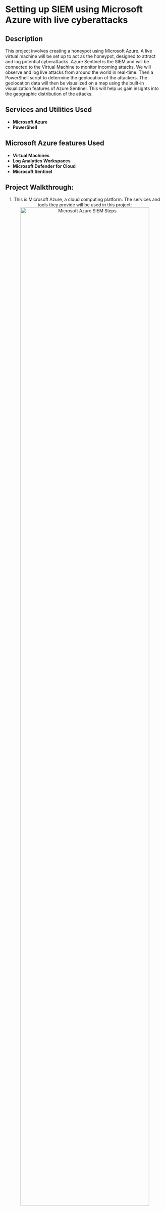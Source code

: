 <h1>Setting up SIEM using Microsoft Azure with live cyberattacks</h1>

<h2>Description</h2>
This project involves creating a honeypot using Microsoft Azure. A live virtual machine will be set up to act as the honeypot, designed to attract and log potential cyberattacks. Azure Sentinel is the SIEM and will be connected to the Virtual Machine to monitor incoming attacks. We will observe and log live attacks from around the world in real-time. Then a PowerShell script to determine the geolocation of the attackers. The geolocation data will then be visualized on a map using the built-in visualization features of Azure Sentinel. This will help us gain insights into the geographic distribution of the attacks.
<br />

<h2>Services and Utilities Used</h2>

- <b>Microsoft Azure</b>
- <b>PowerShell</b> 

<h2>Microsoft Azure features Used </h2>

- <b>Virtual Machines</b> 
- <b>Log Analytics Workspaces</b>
- <b>Microsoft Defender for Cloud</b>
- <b>Microsoft Sentinel</b>

<h2>Project Walkthrough:</h2>

<p align="center">
1. This is Microsoft Azure, a cloud computing platform. The services and tools they provide will be used in this project:  <br/>
<img src="https://imgur.com/2wDKDy8.png" height="90%" width="90%" alt="Microsoft Azure SIEM Steps"/>
<br />
<br />
2. First create a new Virtual Machine:  <br/>
<img src="https://imgur.com/kbRTMnH.png" height="80%" width="80%" alt="Microsoft Azure SIEM Steps"/>
<br />
<br />
3. This is the Virtual Machine that will be exposed to the internet, people from other countries will try to attack it:  <br/>
<img src="https://imgur.com/mfxDz23.png" height="80%" width="80%" alt="Microsoft Azure SIEM Steps"/>
<br />
<br />
4. In the networking settings a new rule is added to make it so that everything is allowed into the vm:  <br/>
<img src="https://imgur.com/SzRxnog.png" height="80%" width="80%" alt="Microsoft Azure SIEM Steps"/>
<br />
<br />
5. Now create the Virtual Machine:  <br/>
<img src="https://imgur.com/NduSwtw.png" height="80%" width="80%" alt="Microsoft Azure SIEM Steps"/>
<br />
<br />
6. It is now deploying:  <br/>
<img src="https://imgur.com/3vuvDuk.png" height="80%" width="80%" alt="Microsoft Azure SIEM Steps"/>
<br />
<br />
7. Next we need to make a Log Analytics workspace:  <br/>
<img src="https://imgur.com/eNrE8IY.png" height="80%" width="80%" alt="Microsoft Azure SIEM Steps"/>
<br />
<br />
8. This is used for taking in and storing logs from the virtual machine:  <br/>
<img src="https://imgur.com/LzJf6qh.png" height="80%" width="80%" alt="Microsoft Azure SIEM Steps"/>
<br />
<br />
9. It is now deploying: <br/>
<img src="https://imgur.com/oJIfLBI.png" height="80%" width="80%" alt="Microsoft Azure SIEM Steps"/>
<br />
<br />
10. Now go to Microsoft Defender for cloud on Azure, this is what will enable the ability to gather logs from the Virtual Machine to the Log Analytics workspace:  <br/>
<img src="https://imgur.com/b592qp8.png" height="80%" width="80%" alt="Microsoft Azure SIEM Steps"/>
<br />
<br />
11. Kept everything on except for SQL servers since they won't be in use:  <br/>
<img src="https://imgur.com/5WBFaf2.png" height="80%" width="80%" alt="Microsoft Azure SIEM Steps"/>
<br />
<br />
12. Under Data Collection, select All Events:  <br/>
<img src="https://imgur.com/vK55aSE.png" height="80%" width="80%" alt="Microsoft Azure SIEM Steps"/>
<br />
<br />
13. In Log Analytics workspace, navigate to our Virtual Machine:  <br/>
<img src="https://imgur.com/9Co1FNX.png" height="80%" width="80%" alt="Microsoft Azure SIEM Steps"/>
<br />
<br />
14. Click connect to connect the Log Analytics workspace and our Virtual Machine:  <br/>
<img src="https://imgur.com/L7awxCF.png" height="80%" width="80%" alt="Microsoft Azure SIEM Steps"/>
<br />
<br />
15. Now we go to Azure Sentinel, which is the SIEM that will be used to visualise the data of the attack :  <br/>
<img src="https://imgur.com/Qx4Uods.png" height="80%" width="80%" alt="Microsoft Azure SIEM Steps"/>
<br />
<br />
16. Select the Workspace that we've connected to the Virtual Machine:  <br/>
<img src="https://imgur.com/wEnFBK2.png" height="80%" width="80%" alt="Microsoft Azure SIEM Steps"/>
<br />
<br />
17. Now return to the Virtual Machine, and copy the Public IP Address that has been generated:  <br/>
<img src="https://imgur.com/pOhHbbq.png" height="80%" width="80%" alt="Microsoft Azure SIEM Steps"/>
<br />
<br />
18. Enter that IP Address into remote desktop and enter the credentials created when the Virtual Machine was created:  <br/>
<img src="https://imgur.com/abzpyUn.png" height="80%" width="80%" alt="Microsoft Azure SIEM Steps"/>
<br />
<br />
19. Logging in: <br/>
<img src="https://imgur.com/1Gdl4fx.png" height="80%" width="80%" alt="Microsoft Azure SIEM Steps"/>
<br />
<br />
20. Once logged in, go to the Start menu and go to Event Viewer:  <br/>
<img src="https://imgur.com/VL4cnAz.png" height="80%" width="80%" alt="Microsoft Azure SIEM Steps"/>
<br />
<br />
21. These are all security events that have occured on the Virtual Machine, we are going to the be focussing on the login failures:  <br/>
<img src="https://imgur.com/huHQj2R.png" height="80%" width="80%" alt="Microsoft Azure SIEM Steps"/>
<br />
<br />
22. If we tried to ping the Virtual Machine from our normal machine it wont work:  <br/>
<img src="https://imgur.com/pD1gnRF.png" height="80%" width="80%" alt="Microsoft Azure SIEM Steps"/>
<br />
<br />
23. Open Windows Defender Firewall and turn off the firewall completely:  <br/>
<img src="https://imgur.com/aALpzPN.png" height="80%" width="80%" alt="Microsoft Azure SIEM Steps"/>
<br />
<br />
24. Now the ping from our own machine should work, this means the Virtual Machine is exposed:  <br/>
<img src="https://imgur.com/fefiI5O.png" height="80%" width="80%" alt="Microsoft Azure SIEM Steps"/>
<br />
<br />
25. This script grabs the IP address of people who failed to log in from the Event Viewer logs and gets the geodata, creating a log file:  <br/>
<img src="https://imgur.com/i5BCMZ0.png" height="80%" width="80%" alt="Microsoft Azure SIEM Steps"/>
<br />
<br />
26. The script is opened in powershell:  <br/>
<img src="https://imgur.com/CdsMWGx.png" height="80%" width="80%" alt="Microsoft Azure SIEM Steps"/>
<br />
<br />
27. This website is used track the details of the attacks, for example, country, state, city, latitude and longitude. Once an API key is generated enter it into the script in Powershell:  <br/>
<img src="https://imgur.com/J5Z7EvT.png" height="80%" width="80%" alt="Microsoft Azure SIEM Steps"/>
<br />
<br />
28. When the script is run, the failed login attempts will be displayed as the output: <br/>
<img src="https://imgur.com/vtcgHlh.png" height="80%" width="80%" alt="Microsoft Azure SIEM Steps"/>
<br />
<br />
29. This file failed_rdp has sample data to train Analytics Workspace with the bottom three being real attempts from myself:  <br/>
<img src="https://imgur.com/cOWMmg4.png" height="80%" width="80%" alt="Microsoft Azure SIEM Steps"/>
<br />
<br />
30. Create the same file with the same contents on your own machine:  <br/>
<img src="https://imgur.com/Vj8Vx38.png" height="80%" width="80%" alt="Microsoft Azure SIEM Steps"/>
<br />
<br />
31. Now we are going to create a custom log with the file to be able to bring the geodata into our Workspace:  <br/>
<img src="https://imgur.com/t0DADMq.png" height="80%" width="80%" alt="Microsoft Azure SIEM Steps"/>
<br />
<br />
32. Add the failed_rdp.log as a sample:  <br/>
<img src="https://imgur.com/A5DLtDk.png" height="80%" width="80%" alt="Microsoft Azure SIEM Steps"/>
<br />
<br />
33. Enter the path of the file within the Virtual Machine:  <br/>
<img src="https://imgur.com/7Nfma5r.png" height="80%" width="80%" alt="Microsoft Azure SIEM Steps"/>
<br />
<br />
34. It has been created and now all the events are being displayed:  <br/>
<img src="https://imgur.com/NR9ERaU.png" height="80%" width="80%" alt="Microsoft Azure SIEM Steps"/>
<br />
<br />
35. All of the data from the sample log as well as our three failed attempted are being displayed:  <br/>
<img src="https://imgur.com/QI0COQP.png" height="80%" width="80%" alt="Microsoft Azure SIEM Steps"/>
<br />
<br />
36. With this script the data will be displayed with several fields that show the data of each event:  <br/>
<img src="https://imgur.com/R0Idxz0.png" height="80%" width="80%" alt="Microsoft Azure SIEM Steps"/>
<br />
<br />
37. Within Sentinel, the workbook feature is going be used to create a visualation of the attacks:  <br/>
<img src="https://imgur.com/b0CE9XN.png" height="80%" width="80%" alt="Microsoft Azure SIEM Steps"/>
<br />
<br />
38. Reenter the script used before to create this query:  <br/>
<img src="https://imgur.com/gybDTIp.png" height="80%" width="80%" alt="Microsoft Azure SIEM Steps"/>
<br />
<br />
39. Change the visualation to world map and it will display the location of each attack:  <br/>
<img src="https://imgur.com/FcsPvDg.png" height="80%" width="80%" alt="Microsoft Azure SIEM Steps"/>
<br />
<br />
40. This is how it looks:  <br/>
<img src="https://imgur.com/n3oJ3XO.png" height="80%" width="80%" alt="Microsoft Azure SIEM Steps"/>
<br />
<br />
41. After waiting while new events have appeared indicating that some people have attempted to attack the Virtual Machine:  <br/>
<img src="https://imgur.com/8PaDqo8.png" height="80%" width="80%" alt="Microsoft Azure SIEM Steps"/>
<br />
<br />
42. This is what the map now looks like, 199 attacks from Netherlands and 2 from Morocco:  <br/>
<img src="https://imgur.com/8vArZrt.png" height="80%" width="80%" alt="Microsoft Azure SIEM Steps"/>
</p>

<!--
 ```diff
- text in red
+ text in green
! text in orange
# text in gray
@@ text in purple (and bold)@@
```
--!>
